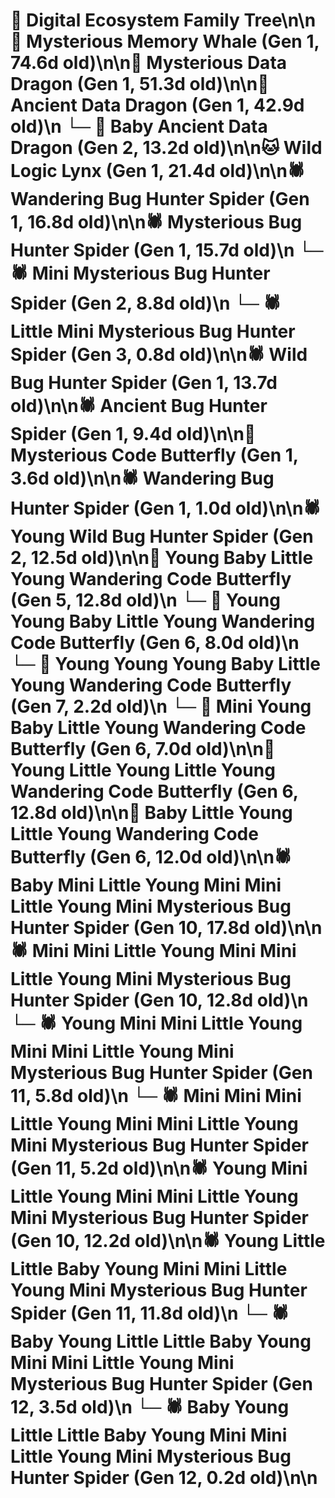 # 🌳 Digital Ecosystem Family Tree\n\n🐋 Mysterious Memory Whale (Gen 1, 74.6d old)\n\n🐉 Mysterious Data Dragon (Gen 1, 51.3d old)\n\n🐉 Ancient Data Dragon (Gen 1, 42.9d old)\n  └─ 🐉 Baby Ancient Data Dragon (Gen 2, 13.2d old)\n\n🐱 Wild Logic Lynx (Gen 1, 21.4d old)\n\n🕷️ Wandering Bug Hunter Spider (Gen 1, 16.8d old)\n\n🕷️ Mysterious Bug Hunter Spider (Gen 1, 15.7d old)\n  └─ 🕷️ Mini Mysterious Bug Hunter Spider (Gen 2, 8.8d old)\n    └─ 🕷️ Little Mini Mysterious Bug Hunter Spider (Gen 3, 0.8d old)\n\n🕷️ Wild Bug Hunter Spider (Gen 1, 13.7d old)\n\n🕷️ Ancient Bug Hunter Spider (Gen 1, 9.4d old)\n\n🦋 Mysterious Code Butterfly (Gen 1, 3.6d old)\n\n🕷️ Wandering Bug Hunter Spider (Gen 1, 1.0d old)\n\n🕷️ Young Wild Bug Hunter Spider (Gen 2, 12.5d old)\n\n🦋 Young Baby Little Young Wandering Code Butterfly (Gen 5, 12.8d old)\n  └─ 🦋 Young Young Baby Little Young Wandering Code Butterfly (Gen 6, 8.0d old)\n    └─ 🦋 Young Young Young Baby Little Young Wandering Code Butterfly (Gen 7, 2.2d old)\n  └─ 🦋 Mini Young Baby Little Young Wandering Code Butterfly (Gen 6, 7.0d old)\n\n🦋 Young Little Young Little Young Wandering Code Butterfly (Gen 6, 12.8d old)\n\n🦋 Baby Little Young Little Young Wandering Code Butterfly (Gen 6, 12.0d old)\n\n🕷️ Baby Mini Little Young Mini Mini Little Young Mini Mysterious Bug Hunter Spider (Gen 10, 17.8d old)\n\n🕷️ Mini Mini Little Young Mini Mini Little Young Mini Mysterious Bug Hunter Spider (Gen 10, 12.8d old)\n  └─ 🕷️ Young Mini Mini Little Young Mini Mini Little Young Mini Mysterious Bug Hunter Spider (Gen 11, 5.8d old)\n  └─ 🕷️ Mini Mini Mini Little Young Mini Mini Little Young Mini Mysterious Bug Hunter Spider (Gen 11, 5.2d old)\n\n🕷️ Young Mini Little Young Mini Mini Little Young Mini Mysterious Bug Hunter Spider (Gen 10, 12.2d old)\n\n🕷️ Young Little Little Baby Young Mini Mini Little Young Mini Mysterious Bug Hunter Spider (Gen 11, 11.8d old)\n  └─ 🕷️ Baby Young Little Little Baby Young Mini Mini Little Young Mini Mysterious Bug Hunter Spider (Gen 12, 3.5d old)\n  └─ 🕷️ Baby Young Little Little Baby Young Mini Mini Little Young Mini Mysterious Bug Hunter Spider (Gen 12, 0.2d old)\n\n